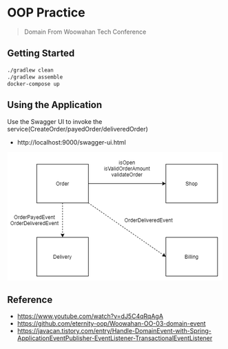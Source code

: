 # OOP Practice
> Domain From Woowahan Tech Conference

## Getting Started
```shell script
./gradlew clean
./gradlew assemble
docker-compose up
```

## Using the Application
Use the Swagger UI to invoke the service(CreateOrder/payedOrder/deliveredOrder)
- http://localhost:9000/swagger-ui.html

![image](./image.png)

## Reference
- https://www.youtube.com/watch?v=dJ5C4qRqAgA
- https://github.com/eternity-oop/Woowahan-OO-03-domain-event
- https://javacan.tistory.com/entry/Handle-DomainEvent-with-Spring-ApplicationEventPublisher-EventListener-TransactionalEventListener